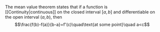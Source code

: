 The mean value theorem states that if a function is [[Continuity|continuous]] on the closed interval $[a, b]$ and differentiable on the open interval $(a, b)$, then 
$$\frac{f(b)-f(a)}{b-a}=f'(c)\quad\text{at some point}\quad a<c$$